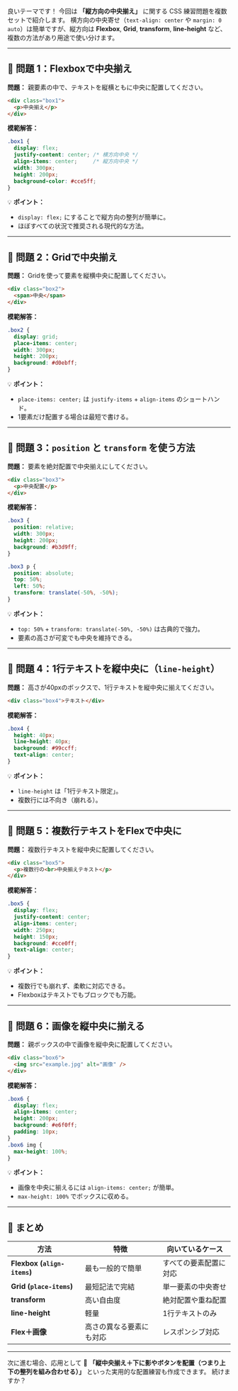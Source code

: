 良いテーマです！
今回は **「縦方向の中央揃え」** に関する CSS 練習問題を複数セットで紹介します。
横方向の中央寄せ（`text-align: center` や `margin: 0 auto`）は簡単ですが、縦方向は **Flexbox**, **Grid**, **transform**, **line-height** など、複数の方法があり用途で使い分けます。

---

## 🧩 問題 1：Flexboxで中央揃え

**問題：**
親要素の中で、テキストを縦横ともに中央に配置してください。

```html
<div class="box1">
  <p>中央揃え</p>
</div>
```

**模範解答：**

```css
.box1 {
  display: flex;
  justify-content: center; /* 横方向中央 */
  align-items: center;     /* 縦方向中央 */
  width: 300px;
  height: 200px;
  background-color: #cce5ff;
}
```

💡 **ポイント：**

* `display: flex;` にすることで縦方向の整列が簡単に。
* ほぼすべての状況で推奨される現代的な方法。

---

## 🧩 問題 2：Gridで中央揃え

**問題：**
Gridを使って要素を縦横中央に配置してください。

```html
<div class="box2">
  <span>中央</span>
</div>
```

**模範解答：**

```css
.box2 {
  display: grid;
  place-items: center;
  width: 300px;
  height: 200px;
  background: #d0ebff;
}
```

💡 **ポイント：**

* `place-items: center;` は `justify-items` + `align-items` のショートハンド。
* 1要素だけ配置する場合は最短で書ける。

---

## 🧩 問題 3：`position` と `transform` を使う方法

**問題：**
要素を絶対配置で中央揃えにしてください。

```html
<div class="box3">
  <p>中央配置</p>
</div>
```

**模範解答：**

```css
.box3 {
  position: relative;
  width: 300px;
  height: 200px;
  background: #b3d9ff;
}

.box3 p {
  position: absolute;
  top: 50%;
  left: 50%;
  transform: translate(-50%, -50%);
}
```

💡 **ポイント：**

* `top: 50%` + `transform: translate(-50%, -50%)` は古典的で強力。
* 要素の高さが可変でも中央を維持できる。

---

## 🧩 問題 4：1行テキストを縦中央に（`line-height`）

**問題：**
高さが40pxのボックスで、1行テキストを縦中央に揃えてください。

```html
<div class="box4">テキスト</div>
```

**模範解答：**

```css
.box4 {
  height: 40px;
  line-height: 40px;
  background: #99ccff;
  text-align: center;
}
```

💡 **ポイント：**

* `line-height` は「1行テキスト限定」。
* 複数行には不向き（崩れる）。

---

## 🧩 問題 5：複数行テキストをFlexで中央に

**問題：**
複数行テキストを縦中央に配置してください。

```html
<div class="box5">
  <p>複数行の<br>中央揃えテキスト</p>
</div>
```

**模範解答：**

```css
.box5 {
  display: flex;
  justify-content: center;
  align-items: center;
  width: 250px;
  height: 150px;
  background: #cce0ff;
  text-align: center;
}
```

💡 **ポイント：**

* 複数行でも崩れず、柔軟に対応できる。
* Flexboxはテキストでもブロックでも万能。

---

## 🧩 問題 6：画像を縦中央に揃える

**問題：**
親ボックスの中で画像を縦中央に配置してください。

```html
<div class="box6">
  <img src="example.jpg" alt="画像" />
</div>
```

**模範解答：**

```css
.box6 {
  display: flex;
  align-items: center;
  height: 200px;
  background: #e6f0ff;
  padding: 10px;
}
.box6 img {
  max-height: 100%;
}
```

💡 **ポイント：**

* 画像を中央に揃えるには `align-items: center;` が簡単。
* `max-height: 100%` でボックスに収める。

---

## 🧭 まとめ

| 方法                          | 特徴           | 向いているケース    |
| --------------------------- | ------------ | ----------- |
| **Flexbox (`align-items`)** | 最も一般的で簡単     | すべての要素配置に対応 |
| **Grid (`place-items`)**    | 最短記法で完結      | 単一要素の中央寄せ   |
| **transform**               | 高い自由度        | 絶対配置や重ね配置   |
| **line-height**             | 軽量           | 1行テキストのみ    |
| **Flex＋画像**                 | 高さの異なる要素にも対応 | レスポンシブ対応    |

---

次に進む場合、応用として
🎨 **「縦中央揃え＋下に影やボタンを配置（つまり上下の整列を組み合わせる）」**
といった実用的な配置練習も作成できます。
続けますか？

